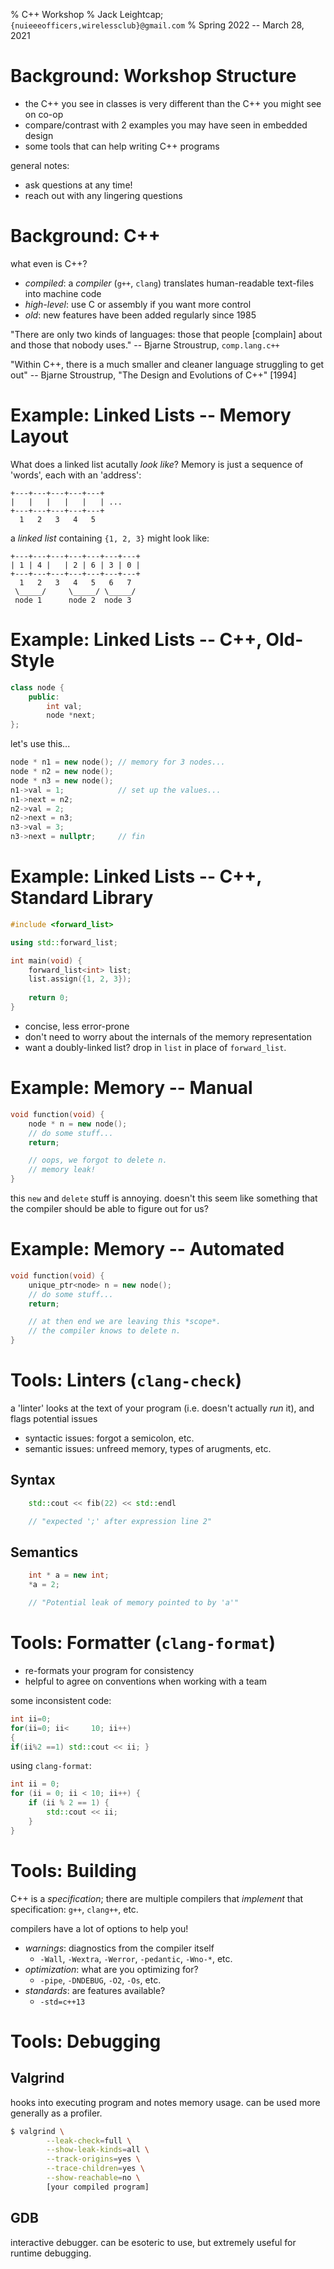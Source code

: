 % C++ Workshop
% Jack Leightcap;
	`{nuieeeofficers,wirelessclub}@gmail.com`
% Spring 2022 -- March 28, 2021

# Background: Workshop Structure
- the C++ you see in classes is very different than the C++ you might see on co-op
- compare/contrast with 2 examples you may have seen in embedded design
- some tools that can help writing C++ programs

general notes:

- ask questions at any time!
- reach out with any lingering questions

# Background: C++

what even is C++?

- *compiled*: a *compiler* (`g++`, `clang`) translates human-readable text-files into machine code
- *high-level*: use C or assembly if you want more control
- *old*: new features have been added regularly since 1985

"There are only two kinds of languages: those that people [complain] about and those that nobody uses." -- Bjarne Stroustrup, `comp.lang.c++`

"Within C++, there is a much smaller and cleaner language struggling to get out" -- Bjarne Stroustrup, "The Design and Evolutions of C++" [1994]

# Example: Linked Lists -- Memory Layout
What does a linked list acutally *look like*?
Memory is just a sequence of 'words', each with an 'address':

```
+---+---+---+---+---+
|   |   |   |   |   | ...
+---+---+---+---+---+
  1   2   3   4   5
```

a *linked list* containing `{1, 2, 3}` might look like:

```
+---+---+---+---+---+---+---+
| 1 | 4 |   | 2 | 6 | 3 | 0 |
+---+---+---+---+---+---+---+
  1   2   3   4   5   6   7
 \_____/     \_____/ \_____/
 node 1      node 2  node 3
```

# Example: Linked Lists -- C++, Old-Style

```C++
class node {
    public:
        int val;
        node *next;
};
```

let's use this...

```C++
node * n1 = new node(); // memory for 3 nodes...
node * n2 = new node();
node * n3 = new node();
n1->val = 1;            // set up the values...
n1->next = n2;
n2->val = 2;
n2->next = n3;
n3->val = 3;
n3->next = nullptr;     // fin
```

# Example: Linked Lists -- C++, Standard Library

```C++
#include <forward_list>

using std::forward_list;

int main(void) {
    forward_list<int> list;
    list.assign({1, 2, 3});
    
    return 0;
}
```

- concise, less error-prone
- don't need to worry about the internals of the memory representation
- want a doubly-linked list? drop in `list` in place of `forward_list`.

# Example: Memory -- Manual

```C++
void function(void) {
    node * n = new node();
    // do some stuff...
    return;

    // oops, we forgot to delete n.
    // memory leak!
}
```

this `new` and `delete` stuff is annoying.
doesn't this seem like something that the compiler should be able to figure out for us?

# Example: Memory -- Automated

```C++
void function(void) {
    unique_ptr<node> n = new node();
    // do some stuff...
    return;

    // at then end we are leaving this *scope*.
    // the compiler knows to delete n.
}
```

# Tools: Linters (`clang-check`)

a 'linter' looks at the text of your program (i.e. doesn't actually *run* it), and flags potential issues

- syntactic issues: forgot a semicolon, etc.
- semantic issues: unfreed memory, types of arugments, etc.

## Syntax
```C++
    std::cout << fib(22) << std::endl

    // "expected ';' after expression line 2"
```

## Semantics
```C++
    int * a = new int;
    *a = 2;

    // "Potential leak of memory pointed to by 'a'"
```

# Tools: Formatter (`clang-format`)
- re-formats your program for consistency
- helpful to agree on conventions when working with a team

some inconsistent code:
```C++
int ii=0;
for(ii=0; ii<     10; ii++)
{
if(ii%2 ==1) std::cout << ii; }
```

using `clang-format`:
```C++
int ii = 0;
for (ii = 0; ii < 10; ii++) {
    if (ii % 2 == 1) {
        std::cout << ii;
    }
}
```

# Tools: Building
C++ is a *specification*; there are multiple compilers that *implement* that specification: `g++`, `clang++`, etc.

compilers have a lot of options to help you!

- *warnings*: diagnostics from the compiler itself
    - `-Wall`, `-Wextra`, `-Werror`, `-pedantic`, `-Wno-*`, etc.
- *optimization*: what are you optimizing for?
    - `-pipe`, `-DNDEBUG`, `-O2`, `-Os`, etc.
- *standards*: are features available?
    - `-std=c++13`

# Tools: Debugging
## Valgrind
hooks into executing program and notes memory usage.
can be used more generally as a profiler.
```bash
$ valgrind \
        --leak-check=full \
	    --show-leak-kinds=all \
	    --track-origins=yes \
	    --trace-children=yes \
	    --show-reachable=no \
        [your compiled program]
```

## GDB
interactive debugger.
can be esoteric to use, but extremely useful for runtime debugging.
